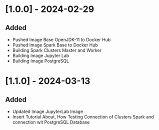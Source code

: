 # [1.0.0] - 2024-02-29 

## Added 

- Pushed Image Base OpenJDK-11 to Docker Hub
- Pushed Image Spark Base to Docker Hub
- Building Spark Clusters Master and Worker
- Building Image Jupyter Lab 
- Building Image PostgreSQL

# [1.1.0] - 2024-03-13

## Added

- Updated Image JupyterLab Image
- Insert Tutorial About, How Testing Connection of Clusters Spark and connection wit PostgreSQL Database
